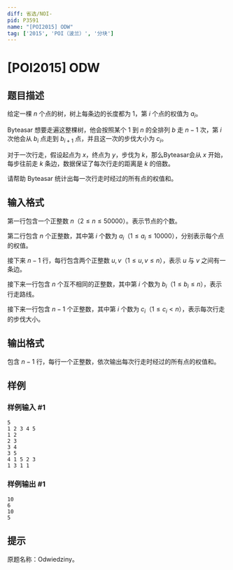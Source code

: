 ```yaml
---
diff: 省选/NOI-
pid: P3591
name: "[POI2015] ODW"
tag: ['2015', 'POI（波兰）', '分块']
---
```

# [POI2015] ODW
## 题目描述

给定一棵 $n$ 个点的树，树上每条边的长度都为 $1$，第 $i$ 个点的权值为 $a_i$。 

Byteasar 想要走遍这整棵树，他会按照某个 $1$ 到 $n$ 的全排列 $b$ 走 $n-1$ 次，第 $i$ 次他会从 $b_i$ 点走到 $b_{i + 1}$ 点，并且这一次的步伐大小为 $c_i$。 

对于一次行走，假设起点为 $x$，终点为 $y$，步伐为 $k$，那么Byteasar会从 $x$ 开始，每步往前走 $k$ 条边，数据保证了每次行走的距离是 $k$ 的倍数。 

请帮助 Byteasar 统计出每一次行走时经过的所有点的权值和。
## 输入格式

第一行包含一个正整数 $n$（$2 \le n \le 50000$）。表示节点的个数。 

第二行包含 $n$ 个正整数，其中第 $i$ 个数为 $a_i$（$1 \le a_i \le 10000$），分别表示每个点的权值。 

接下来 $n-1$ 行，每行包含两个正整数 $u,v$（$1 \le u,v \le n$），表示 $u$ 与 $v$ 之间有一条边。 

接下来一行包含 $n$ 个互不相同的正整数，其中第 $i$ 个数为 $b_i$（$1 \le b_i \le n$），表示行走路线。 

接下来一行包含 $n-1$ 个正整数，其中第 $i$ 个数为 $c_i$（$1 \le c_i < n$），表示每次行走的步伐大小。 
## 输出格式

包含 $n-1$ 行，每行一个正整数，依次输出每次行走时经过的所有点的权值和。
## 样例

### 样例输入 #1
```
5
1 2 3 4 5
1 2
2 3
3 4
3 5
4 1 5 2 3
1 3 1 1

```
### 样例输出 #1
```
10
6
10
5

```
## 提示

原题名称：Odwiedziny。
